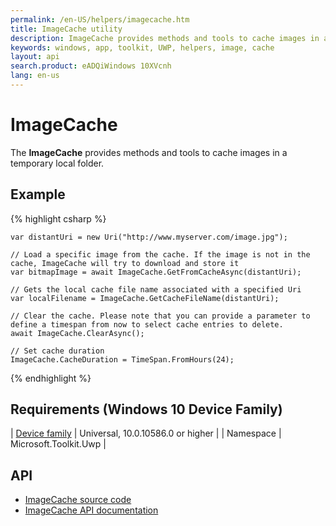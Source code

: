 ```yaml
---
permalink: /en-US/helpers/imagecache.htm
title: ImageCache utility
description: ImageCache provides methods and tools to cache images in a temporary local folder
keywords: windows, app, toolkit, UWP, helpers, image, cache
layout: api
search.product: eADQiWindows 10XVcnh
lang: en-us
---
```


# ImageCache

The **ImageCache** provides methods and tools to cache images in a temporary local folder.

## Example

{% highlight csharp %}

	var distantUri = new Uri("http://www.myserver.com/image.jpg");

	// Load a specific image from the cache. If the image is not in the cache, ImageCache will try to download and store it
	var bitmapImage = await ImageCache.GetFromCacheAsync(distantUri);

	// Gets the local cache file name associated with a specified Uri
	var localFilename = ImageCache.GetCacheFileName(distantUri);

	// Clear the cache. Please note that you can provide a parameter to define a timespan from now to select cache entries to delete.
	await ImageCache.ClearAsync();

	// Set cache duration
	ImageCache.CacheDuration = TimeSpan.FromHours(24);

{% endhighlight %}

## Requirements (Windows 10 Device Family)

| [Device family]("http://go.microsoft.com/fwlink/p/?LinkID=526370) | Universal, 10.0.10586.0 or higher |
| Namespace | Microsoft.Toolkit.Uwp |


## API

* [ImageCache source code](https://github.com/Microsoft/UWPCommunityToolkit/blob/master/Microsoft.Toolkit.Uwp.UI/ImageCache/ImageCache.cs)
* [ImageCache API documentation]({{site.baseurl}}/{{page.lang}}/api/Microsoft_Toolkit_Uwp_UI_ImageCache.htm)

